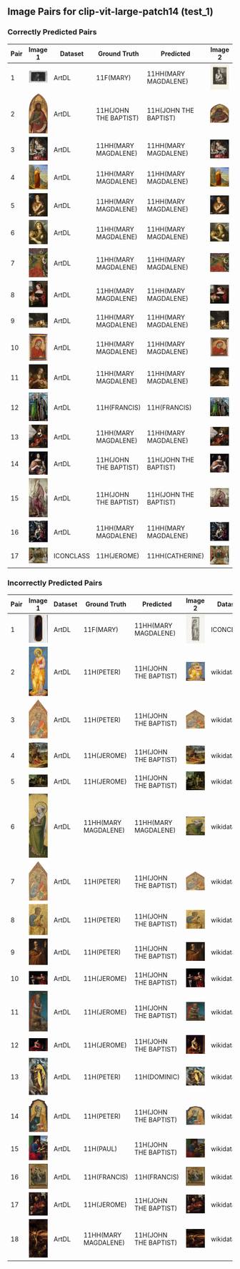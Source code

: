 ## Image Pairs for clip-vit-large-patch14 (test_1)

### Correctly Predicted Pairs

| Pair | Image 1 | Dataset | Ground Truth | Predicted | Image 2 | Dataset | Ground Truth | Predicted |
|------|---------|---------|--------------|-----------|---------|---------|--------------|-----------|
| 1 | ![Image 1](../../example/image_1_ICCD3163621_13815-H.jpg) | ArtDL | 11F(MARY) | 11HH(MARY MAGDALENE) | ![Image 2](../../example/image_2_IIHIM_RIJKS_1401436342.jpg) | ICONCLASS | 11HH(MARY MAGDALENE) | 11HH(MARY MAGDALENE) |
| 2 | ![Image 1](../../example/image_1_1939_1_291.jpg) | ArtDL | 11H(JOHN THE BAPTIST) | 11H(JOHN THE BAPTIST) | ![Image 2](../../example/image_2_Q20173065.jpg) | wikidata | 11H(JOHN THE BAPTIST) | 11H(JOHN THE BAPTIST) |
| 3 | ![Image 1](../../example/image_1_253669.jpg) | ArtDL | 11HH(MARY MAGDALENE) | 11HH(MARY MAGDALENE) | ![Image 2](../../example/image_2_Q20540321.jpg) | wikidata | 11HH(MARY MAGDALENE) | 11HH(MARY MAGDALENE) |
| 4 | ![Image 1](../../example/image_1_258398.jpg) | ArtDL | 11HH(MARY MAGDALENE) | 11HH(MARY MAGDALENE) | ![Image 2](../../example/image_2_Q19820268.jpg) | wikidata | 11HH(MARY MAGDALENE) | 11HH(MARY MAGDALENE) |
| 5 | ![Image 1](../../example/image_1_Q15974339.jpg) | ArtDL | 11HH(MARY MAGDALENE) | 11HH(MARY MAGDALENE) | ![Image 2](../../example/image_2_Q15974339.jpg) | wikidata | 11HH(MARY MAGDALENE) | 11HH(MARY MAGDALENE) |
| 6 | ![Image 1](../../example/image_1_Q18748614.jpg) | ArtDL | 11HH(MARY MAGDALENE) | 11HH(MARY MAGDALENE) | ![Image 2](../../example/image_2_Q18748614.jpg) | wikidata | 11HH(MARY MAGDALENE) | 11HH(MARY MAGDALENE) |
| 7 | ![Image 1](../../example/image_1_Q19925792.jpg) | ArtDL | 11HH(MARY MAGDALENE) | 11HH(MARY MAGDALENE) | ![Image 2](../../example/image_2_Q19925792.jpg) | wikidata | 11HH(MARY MAGDALENE) | 11HH(MARY MAGDALENE) |
| 8 | ![Image 1](../../example/image_1_Q20267955.jpg) | ArtDL | 11HH(MARY MAGDALENE) | 11HH(MARY MAGDALENE) | ![Image 2](../../example/image_2_Q20267955.jpg) | wikidata | 11HH(MARY MAGDALENE) | 11HH(MARY MAGDALENE) |
| 9 | ![Image 1](../../example/image_1_Q29024815.jpg) | ArtDL | 11HH(MARY MAGDALENE) | 11HH(MARY MAGDALENE) | ![Image 2](../../example/image_2_Q29024815.jpg) | wikidata | 11HH(MARY MAGDALENE) | 11HH(MARY MAGDALENE) |
| 10 | ![Image 1](../../example/image_1_Q29477236.jpg) | ArtDL | 11HH(MARY MAGDALENE) | 11HH(MARY MAGDALENE) | ![Image 2](../../example/image_2_Q29477236.jpg) | wikidata | 11HH(MARY MAGDALENE) | 11HH(MARY MAGDALENE) |
| 11 | ![Image 1](../../example/image_1_Q55102676.jpg) | ArtDL | 11HH(MARY MAGDALENE) | 11HH(MARY MAGDALENE) | ![Image 2](../../example/image_2_Q55102676.jpg) | wikidata | 11HH(MARY MAGDALENE) | 11HH(MARY MAGDALENE) |
| 12 | ![Image 1](../../example/image_1_Q5841454.jpg) | ArtDL | 11H(FRANCIS) | 11H(FRANCIS) | ![Image 2](../../example/image_2_Q5841454.jpg) | wikidata | 11H(FRANCIS) | 11H(FRANCIS) |
| 13 | ![Image 1](../../example/image_1_Q6004260.jpg) | ArtDL | 11HH(MARY MAGDALENE) | 11HH(MARY MAGDALENE) | ![Image 2](../../example/image_2_Q6004260.jpg) | wikidata | 11HH(MARY MAGDALENE) | 11HH(MARY MAGDALENE) |
| 14 | ![Image 1](../../example/image_1_clouet_jean_francbap.jpg) | ArtDL | 11H(JOHN THE BAPTIST) | 11H(JOHN THE BAPTIST) | ![Image 2](../../example/image_2_Q30096142.jpg) | wikidata | 11H(JOHN THE BAPTIST) | 11H(JOHN THE BAPTIST) |
| 15 | ![Image 1](../../example/image_1_en-SK-A-3382.jpg) | ArtDL | 11H(JOHN THE BAPTIST) | 11H(JOHN THE BAPTIST) | ![Image 2](../../example/image_2_Q17334273.jpg) | wikidata | 11H(JOHN THE BAPTIST) | 11H(JOHN THE BAPTIST) |
| 16 | ![Image 1](../../example/image_1_greco_el_17_1703grec.jpg) | ArtDL | 11HH(MARY MAGDALENE) | 11HH(MARY MAGDALENE) | ![Image 2](../../example/image_2_Q16589363.jpg) | wikidata | 11HH(MARY MAGDALENE) | 11HH(MARY MAGDALENE) |
| 17 | ![Image 1](../../example/image_1_IIHIM_RIJKS_-649904531.jpg) | ICONCLASS | 11H(JEROME) | 11HH(CATHERINE) | ![Image 2](../../example/image_2_Q17328232.jpg) | wikidata | 11H(JEROME) | 11HH(CATHERINE) |

### Incorrectly Predicted Pairs

| Pair | Image 1 | Dataset | Ground Truth | Predicted | Image 2 | Dataset | Ground Truth | Predicted |
|------|---------|---------|--------------|-----------|---------|---------|--------------|-----------|
| 1 | ![Image 1](../../example/image_1_ICCD3710537_375754.jpg) | ArtDL | 11F(MARY) | 11HH(MARY MAGDALENE) | ![Image 2](../../example/image_2_IIHIM_RIJKS_1827277148.jpg) | ICONCLASS | 11HH(CATHERINE) | 11HH(CATHERINE) |
| 2 | ![Image 1](../../example/image_1_1939_1_80.jpg) | ArtDL | 11H(PETER) | 11H(JOHN THE BAPTIST) | ![Image 2](../../example/image_2_Q20173671.jpg) | wikidata | 11H(PETER) | 11H(JOHN) |
| 3 | ![Image 1](../../example/image_1_1950_11_1_a.jpg) | ArtDL | 11H(PETER) | 11H(JOHN THE BAPTIST) | ![Image 2](../../example/image_2_Q20173413.jpg) | wikidata | 11H(PETER) | 11H(PETER) |
| 4 | ![Image 1](../../example/image_1_253141.jpg) | ArtDL | 11H(JEROME) | 11H(JOHN THE BAPTIST) | ![Image 2](../../example/image_2_Q3947314.jpg) | wikidata | 11H(JEROME) | 11H(JEROME) |
| 5 | ![Image 1](../../example/image_1_Q17335796.jpg) | ArtDL | 11H(JEROME) | 11H(JOHN THE BAPTIST) | ![Image 2](../../example/image_2_Q17335796.jpg) | wikidata | 11H(JEROME) | 11H(JEROME) |
| 6 | ![Image 1](../../example/image_1_Q19926040.jpg) | ArtDL | 11HH(MARY MAGDALENE) | 11HH(MARY MAGDALENE) | ![Image 2](../../example/image_2_Q19926040.jpg) | wikidata | 11HH(MARY MAGDALENE) | 11HH(CATHERINE) |
| 7 | ![Image 1](../../example/image_1_Q20173413.jpg) | ArtDL | 11H(PETER) | 11H(JOHN THE BAPTIST) | ![Image 2](../../example/image_2_Q20173413.jpg) | wikidata | 11H(PETER) | 11H(PETER) |
| 8 | ![Image 1](../../example/image_1_Q20173883.jpg) | ArtDL | 11H(PETER) | 11H(JOHN THE BAPTIST) | ![Image 2](../../example/image_2_Q20173883.jpg) | wikidata | 11H(PETER) | 11H(PETER) |
| 9 | ![Image 1](../../example/image_1_Q21283213.jpg) | ArtDL | 11H(PETER) | 11H(JOHN THE BAPTIST) | ![Image 2](../../example/image_2_Q21283213.jpg) | wikidata | 11H(PETER) | 11H(PETER) |
| 10 | ![Image 1](../../example/image_1_Q2715177.jpg) | ArtDL | 11H(JEROME) | 11H(JOHN THE BAPTIST) | ![Image 2](../../example/image_2_Q2715177.jpg) | wikidata | 11H(JEROME) | 11H(JEROME) |
| 11 | ![Image 1](../../example/image_1_Q27981491.jpg) | ArtDL | 11H(JEROME) | 11H(JOHN THE BAPTIST) | ![Image 2](../../example/image_2_Q27981491.jpg) | wikidata | 11H(JEROME) | 11H(JEROME) |
| 12 | ![Image 1](../../example/image_1_Q510799.jpg) | ArtDL | 11H(JEROME) | 11H(JOHN THE BAPTIST) | ![Image 2](../../example/image_2_Q510799.jpg) | wikidata | 11H(JEROME) | 11H(JEROME) |
| 13 | ![Image 1](../../example/image_1_Q9073676.jpg) | ArtDL | 11H(PETER) | 11H(DOMINIC) | ![Image 2](../../example/image_2_Q9073676.jpg) | wikidata | 11H(PETER) | 11H(PETER) |
| 14 | ![Image 1](../../example/image_1___EX_1000788252_18423.jpg) | ArtDL | 11H(PETER) | 11H(JOHN THE BAPTIST) | ![Image 2](../../example/image_2_Q20172983.jpg) | wikidata | 11H(PETER) | 11H(JOHN) |
| 15 | ![Image 1](../../example/image_1___EX_1152601724_1326629351.jpg) | ArtDL | 11H(PAUL) | 11H(JOHN THE BAPTIST) | ![Image 2](../../example/image_2_Q26699346.jpg) | wikidata | 11H(PAUL) | 11H(JOHN) |
| 16 | ![Image 1](../../example/image_1_en-SK-A-4006.jpg) | ArtDL | 11H(FRANCIS) | 11H(FRANCIS) | ![Image 2](../../example/image_2_Q17335839.jpg) | wikidata | 11H(FRANCIS) | 11H(JEROME) |
| 17 | ![Image 1](../../example/image_1_hemessen_jan_stjerom.jpg) | ArtDL | 11H(JEROME) | 11H(JOHN THE BAPTIST) | ![Image 2](../../example/image_2_Q114744953.jpg) | wikidata | 11H(JEROME) | 11H(JEROME) |
| 18 | ![Image 1](../../example/image_1_tintoret_3b_3ground_5maryma.jpg) | ArtDL | 11HH(MARY MAGDALENE) | 11H(JOHN THE BAPTIST) | ![Image 2](../../example/image_2_Q11769022.jpg) | wikidata | 11HH(MARY MAGDALENE) | 11HH(MARY MAGDALENE) |
